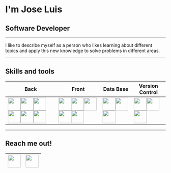 <h1>I'm Jose Luis </h1>
<h2>Software Developer</h2>

---

<p>I like to describe myself as a person who likes learning about different topics and apply this new knowledge to solve problems in different areas.</p>

---

<h2>Skills and tools</h2>

|Back|Front|Data Base|Version Control|
|---------|------------|------------|------------|
|<img width="40" height="40" src="https://www.vectorlogo.zone/logos/java/java-icon.svg"></img><img width="40" height="40" src="https://www.vectorlogo.zone/logos/typescriptlang/typescriptlang-icon.svg"></img><img width="40" height="40" style="background: #FFFFFF;" src="https://www.vectorlogo.zone/logos/javascript/javascript-icon.svg"></img><img width="40" height="40" src="https://www.vectorlogo.zone/logos/nestjs/nestjs-icon.svg"></img><img width="40" height="40" src="https://www.vectorlogo.zone/logos/springio/springio-icon.svg"></img><img width="40" height="40" src="https://www.vectorlogo.zone/logos/nodejs/nodejs-icon.svg"></img>|<img width="40" height="40" src="https://www.vectorlogo.zone/logos/w3_html5/w3_html5-icon.svg"></img><img width="40" height="40" src="https://www.vectorlogo.zone/logos/angular/angular-icon.svg"></img><img width="40" height="40" src="https://www.vectorlogo.zone/logos/getbootstrap/getbootstrap-icon.svg"></img><img width="40" height="40" src="https://www.vectorlogo.zone/logos/sass-lang/sass-lang-icon.svg"></img><img width="40" height="40" src="https://www.vectorlogo.zone/logos/reactjs/reactjs-icon.svg"></img>|<img width="40" height="40" src="https://www.vectorlogo.zone/logos/mysql/mysql-icon.svg"></img><img width="40" height="40" src="https://www.vectorlogo.zone/logos/postgresql/postgresql-icon.svg"></img><img width="40" height="40" src="https://www.vectorlogo.zone/logos/mongodb/mongodb-icon.svg"></img>|<img width="40" height="40" src="https://www.vectorlogo.zone/logos/git-scm/git-scm-icon.svg"></img><img width="40" height="40" style="background: #FFFFFF;" src="https://www.vectorlogo.zone/logos/github/github-tile.svg"></img><img width="40" height="40" src="https://www.vectorlogo.zone/logos/gitlab/gitlab-icon.svg"></img>|

---
<h2>Reach me out!</h2>

|<a href="https://www.linkedin.com/in/bautistaj20/"><img width="40" height="40" src="https://www.vectorlogo.zone/logos/linkedin/linkedin-icon.svg" target="_blank" /></a>|<a href="https://bautistaj20.medium.com/"><img width="40" height="40" src="https://www.vectorlogo.zone/logos/medium/medium-tile.svg" target="_blank"/></a>|
|---------|------------|
